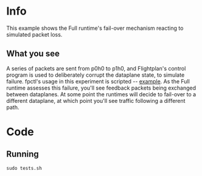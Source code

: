 # Info
This example shows the Full runtime's fail-over mechanism reacting to simulated packet loss.

## What you see
A series of packets are sent from p0h0 to p1h0, and Flightplan's control program is used
to deliberately corrupt the dataplane state, to simulate failure.
fpctl's usage in this experiment is scripted -- [example](step2.sh).
As the Full runtime assesses this failure, you'll see feedback packets being
exchanged between dataplanes.
At some point the runtimes will decide to fail-over to a different dataplane,
at which point you'll see traffic following a different path.


# Code

## Running
```
sudo tests.sh
```
